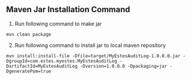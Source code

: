 ## Maven Jar Installation Command

1) Run following command to make jar
```shell
mvn clean package
```
2) Run following command to install jar to local maven repository

```shell
mvn install:install-file -Dfile=target/MyEstesAuditLog-1.0.0.0.jar -DgroupId=com.estes.myestes.MyEstesAuditLog -DartifactId=MyEstesAuditLog -Dversion=1.0.0.0 -Dpackaging=jar -DgeneratePom=true
```
